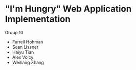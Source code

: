# "I'm Hungry" Web Application Implementation
Group 10
- Farrell Hohman
- Sean Lissner
- Haiyu Tian
- Alex Volcy
- Weihang Zhang
